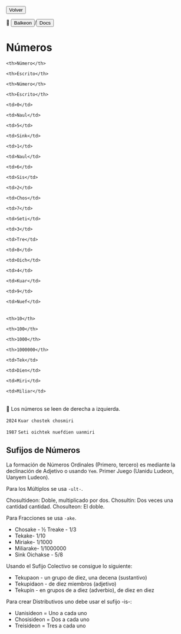 <button class="button-82-pushable" role="button" onclick="history.back()">
  <span class="button-82-shadow"></span>
  <span class="button-82-edge"></span>
  <span class="button-82-front text">
  Volver
 </span> </button>

📂 <button class="button-16" role="button" onclick="location.href='../../index'">Balkeon</button>/<button class="button-16" role="button" onclick="location.href='../index'">Docs</button>

# Números

<table style="width:100%">

  <theader>

  <tr>

    <th>Número</th>

    <th>Escrito</th>

    <th>Número</th>

    <th>Escrito</th>

  </tr>

  </theader>

  <tbody>

  <tr>

    <td>0</td>

    <td>Naul</td>

    <td>5</td>

    <td>Sink</td>

  </tr>

   <tr>

    <td>1</td>

    <td>Naul</td>

    <td>6</td>

    <td>Sis</td>

  </tr>

  <tr>

    <td>2</td>

    <td>Chos</td>

    <td>7</td>

    <td>Seti</td>

  </tr>

  <tr>

    <td>3</td>

    <td>Tre</td>

    <td>8</td>

    <td>Oich</td>

  </tr>
  <tr>

    <td>4</td>

    <td>Kuar</td>

    <td>9</td>

    <td>Nuef</td>

  </tr>
  </tbody>
  </table>

<table style="width:100%">

  <theader>

  <tr>

    <th>10</th>

    <th>100</th>

    <th>1000</th>

    <th>1000000</th>

  </tr>

  </theader>

  <tbody>

  <tr>

    <td>Tek</td>

    <td>Dien</td>

    <td>Miri</td>

    <td>Miliar</td>

  </tr>
  </tbody>
  </table>

👀 Los números se leen de derecha a izquierda.

`2024` `Kuar chostek chosmiri`

`1987` `Seti oichtek nuefdien uanmiri`


## Sufijos de Números 

La formación de Números Ordinales (Primero, tercero) es mediante la declinación de Adjetivo o usando `Yem`. Primer Juego (Uanidu Ludeon, Uanyem Ludeon).

Para los Múltiplos se usa `-ult-`.

Chosultideon: Doble, multiplicado por dos.
Chosultin: Dos veces una cantidad
cantidad.
Chosulteon: El doble.

Para Fracciones se usa `-ake`.

- Chosake - ½ Treake - 1/3
- Tekake- 1/10
- Miriake- 1/1000
- Miliarake- 1/1000000
- Sink Oichakse - 5/8

Usando el Sufijo Colectivo se consigue lo siguiente:

- Tekupaon - un grupo de diez, una decena
(sustantivo)
- Tekupidaon - de diez miembros (adjetivo)
- Tekupin - en grupos de a diez (adverbio), de diez en diez

Para crear Distributivos uno debe usar el sufijo -is-:

- Uanisideon = Uno a cada uno
- Chosisideon = Dos a cada uno
- Treisideon = Tres a cada uno
